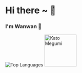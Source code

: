 <h1>Hi there ~ 👋</h1>

<h3>I'm Wanwan 💖</h3>

<div>
    <img src="https://github-readme-stats-wanwanvxt.vercel.app/api/top-langs/?username=wanwanvxt&layout=compact" alt="Top Languages">
    <img src="https://i.pinimg.com/564x/2d/30/e4/2d30e43269bfc6155ee00fb31763ef15.jpg" alt="Kato Megumi" height="100px" width="auto">
</div>
